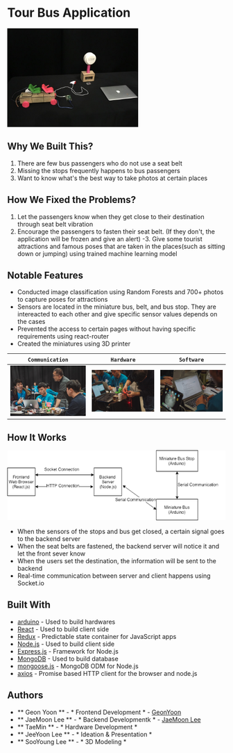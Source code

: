 # Tour Bus Application

<img src="images/output.jpeg" width="60%" style="text-align: center;">

## Why We Built This?
1. There are few bus passengers who do not use a seat belt
2. Missing the stops frequently happens to bus passengers
3. Want to know what's the best way to take photos at certain places

## How We Fixed the Problems? 
1. Let the passengers know when they get close to their destination through seat belt vibration
2. Encourage the passengers to fasten their seat belt. (If they don't, the application will be frozen and give an alert)
-3. Give some tourist attractions and famous poses that are taken in the places(such as sitting down or jumping) using trained machine learning model 

## Notable Features
- Conducted image classification using Random Forests and 700+ photos to capture poses for attractions
- Sensors are located in the miniature bus, belt, and bus stop. They are intereacted to each other and give specific sensor values depends on the cases
- Prevented the access to certain pages without having specific requirements using react-router
- Created the miniatures using 3D printer

| `Communication` | `Hardware` | `Software` | 
| --- | --- | --- | 
| ![Communication](images/p1.jpg) | ![Hardware](images/p2.jpg) | ![Software](images/p3.jpg) | 

## How It Works
![System Map](images/tourbus.png)
- When the sensors of the stops and bus get closed, a certain signal goes to the backend server
- When the seat belts are fastened, the backend server will notice it and let the front sever know
- When the users set the destination, the information will be sent to the backend 
- Real-time communication between server and client happens using Socket.io




## Built With

* [arduino](https://www.arduino.cc/) - Used to build hardwares 
* [React](https://reactjs.org/) - Used to build client side
* [Redux](http://redux.js.org/docs/basics/UsageWithReact.html) - Predictable state container for JavaScript apps
* [Node.js](https://nodejs.org/en/) - Used to build client side 
* [Express.js](http://expressjs.com/) - Framework for Node.js
* [MongoDB](https://www.mongodb.com/) - Used to build database 
* [mongoose.js](http://mongoosejs.com/) - MongoDB ODM for Node.js
* [axios](https://www.npmjs.com/package/axios) - Promise based HTTP client for the browser and node.js

## Authors

* ** Geon Yoon ** - * Frontend Development * - [GeonYoon](https://github.com/GeonYoon)
* ** JaeMoon Lee ** - * Backend Developmentk * - [JaeMoon Lee](https://github.com/ERTuringLee)
* ** TaeMin ** - * Hardware Development * 
* ** JeeYoon Lee ** - * Ideation & Presentation * 
* ** SooYoung Lee ** - * 3D Modeling * 




